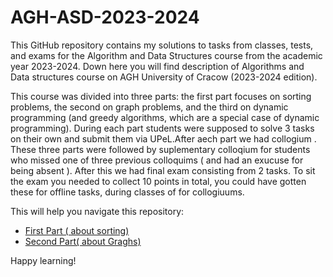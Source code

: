 # AGH-ASD-2023-2024
This GitHub repository contains my solutions to tasks from classes, tests, and exams for the Algorithm and Data Structures course from the academic year 2023-2024. 
Down here you will find description of Algorithms and Data structures course on AGH University of Cracow (2023-2024 edition).

This course was divided into three parts: the first part focuses on sorting problems, the second on graph problems, and the third on dynamic programming (and greedy algorithms, which are a special case of dynamic programming).
During each part students were supposed to solve 3 tasks on their own and submit them via UPeL.After aech part we had collogium . These three parts were followed by suplementary colloqium for students who missed one of three previous colloquims ( and had an exucuse for being absent ). After this we had final exam consisting from 2 tasks. To sit the exam you needed to collect 10 points in total, you could have gotten these for offline tasks, during classes of for collogiuums.

This will help you navigate this repository:
 * [First Part ( about sorting)](/SORTING)
 * [Second Part( about Graghs)](/GRAPHS)









Happy learning!
